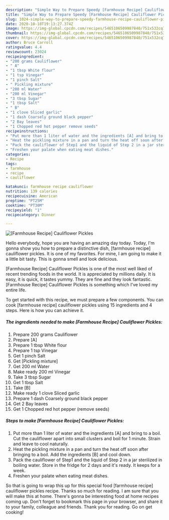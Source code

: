 ```yaml
---
description: "Simple Way to Prepare Speedy [Farmhouse Recipe] Cauliflower Pickles"
title: "Simple Way to Prepare Speedy [Farmhouse Recipe] Cauliflower Pickles"
slug: 1024-simple-way-to-prepare-speedy-farmhouse-recipe-cauliflower-pickles
date: 2020-10-18T19:13:27.374Z
image: https://img-global.cpcdn.com/recipes/5465106509987840/751x532cq70/farmhouse-recipe-cauliflower-pickles-recipe-main-photo.jpg
thumbnail: https://img-global.cpcdn.com/recipes/5465106509987840/751x532cq70/farmhouse-recipe-cauliflower-pickles-recipe-main-photo.jpg
cover: https://img-global.cpcdn.com/recipes/5465106509987840/751x532cq70/farmhouse-recipe-cauliflower-pickles-recipe-main-photo.jpg
author: Bruce Carroll
ratingvalue: 4.4
reviewcount: 23024
recipeingredient:
- "200 grams Cauliflower"
- " A"
- "1 tbsp White flour"
- "1 tsp Vinegar"
- "1 pinch Salt"
- " Pickling mixture"
- "200 ml Water"
- "200 ml Vinegar"
- "3 tbsp Sugar"
- "1 tbsp Salt"
- " B"
- "1 clove Sliced garlic"
- "1 dash Coarsely ground black pepper"
- "2 Bay leaves"
- "1 Chopped red hot pepper remove seeds"
recipeinstructions:
- "Put more than 1 liter of water and the ingredients [A] and bring to a boil. Cut the cauliflower apart into small clusters and boil for 1 minute. Strain and leave to cool naturally."
- "Heat the pickling mixture in a pan and turn the heat off soon after bringing to a boil. Add the ingredients [B] and cool down."
- "Pack the cauliflower of Step1 and the liquid of Step 2 in a jar sterilized in boiling water. Store in the fridge for 2 days and it&#39;s ready. It keeps for a week."
- "Freshen your palate when eating meat dishes."
categories:
- Recipe
tags:
- farmhouse
- recipe
- cauliflower

katakunci: farmhouse recipe cauliflower 
nutrition: 139 calories
recipecuisine: American
preptime: "PT25M"
cooktime: "PT30M"
recipeyield: "1"
recipecategory: Dinner

---
```



![[Farmhouse Recipe] Cauliflower Pickles](https://img-global.cpcdn.com/recipes/5465106509987840/751x532cq70/farmhouse-recipe-cauliflower-pickles-recipe-main-photo.jpg)

Hello everybody, hope you are having an amazing day today. Today, I'm gonna show you how to prepare a distinctive dish, [farmhouse recipe] cauliflower pickles. It is one of my favorites. For mine, I am going to make it a little bit tasty. This is gonna smell and look delicious.



[Farmhouse Recipe] Cauliflower Pickles is one of the most well liked of recent trending foods in the world. It is appreciated by millions daily. It is easy, it is quick, it tastes yummy. They are fine and they look fantastic. [Farmhouse Recipe] Cauliflower Pickles is something which I've loved my entire life.


To get started with this recipe, we must prepare a few components. You can cook [farmhouse recipe] cauliflower pickles using 15 ingredients and 4 steps. Here is how you can achieve it.

<!--inarticleads1-->

##### The ingredients needed to make [Farmhouse Recipe] Cauliflower Pickles:

1. Prepare 200 grams Cauliflower
1. Prepare  [A]
1. Prepare 1 tbsp White flour
1. Prepare 1 tsp Vinegar
1. Get 1 pinch Salt
1. Get  [Pickling mixture]
1. Get 200 ml Water
1. Make ready 200 ml Vinegar
1. Take 3 tbsp Sugar
1. Get 1 tbsp Salt
1. Take  [B]
1. Make ready 1 clove Sliced garlic
1. Prepare 1 dash Coarsely ground black pepper
1. Get 2 Bay leaves
1. Get 1 Chopped red hot pepper (remove seeds)




<!--inarticleads2-->

##### Steps to make [Farmhouse Recipe] Cauliflower Pickles:

1. Put more than 1 liter of water and the ingredients [A] and bring to a boil. Cut the cauliflower apart into small clusters and boil for 1 minute. Strain and leave to cool naturally.
1. Heat the pickling mixture in a pan and turn the heat off soon after bringing to a boil. Add the ingredients [B] and cool down.
1. Pack the cauliflower of Step1 and the liquid of Step 2 in a jar sterilized in boiling water. Store in the fridge for 2 days and it&#39;s ready. It keeps for a week.
1. Freshen your palate when eating meat dishes.




So that is going to wrap this up for this special food [farmhouse recipe] cauliflower pickles recipe. Thanks so much for reading. I am sure that you will make this at home. There's gonna be interesting food at home recipes coming up. Don't forget to bookmark this page in your browser, and share it to your family, colleague and friends. Thank you for reading. Go on get cooking!
